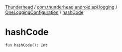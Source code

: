 [Thunderhead](../../index.md) / [com.thunderhead.android.api.logging](../index.md) / [OneLoggingConfiguration](index.md) / [hashCode](./hash-code.md)

# hashCode

`fun hashCode(): Int`